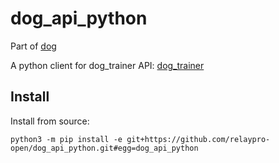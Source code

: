 # dog_api_python

Part of [dog](https://relaypro-open.github.io/dog/)

A python client for dog_trainer API: [dog_trainer](https://github.com/relaypro-open/dog_trainer)

## Install
Install from source:

```
python3 -m pip install -e git+https://github.com/relaypro-open/dog_api_python.git#egg=dog_api_python
```
